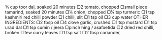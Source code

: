 ¾ cup toor dal, soaked 20 minutes
▢2 tomato, chopped
▢small piece tamarind, soaked 20 minutes
▢¼ onion, chopped
▢¼ tsp turmeric
▢1 tsp kashmiri red chilli powder
▢1 chilli, slit
▢1 tsp oil
▢3 cup water
OTHER INGREDIENTS:
▢2 tbsp oil
▢4 clove garlic, crushed
▢1 tsp mustard
▢1 tsp urad dal
▢1 tsp cumin / jeera
▢pinch hing / asafoetida
▢2 dried red chilli, broken
▢few curry leaves
▢1 tsp salt
▢2 tbsp coriander,